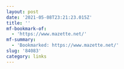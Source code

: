 ```yaml
---
layout: post
date: '2021-05-08T23:21:23.015Z'
title: ''
mf-bookmark-of:
  - 'https://www.mazette.net/'
mf-summary:
  - 'Bookmarked: https://www.mazette.net/'
slug: '84083'
category: links
---
```

